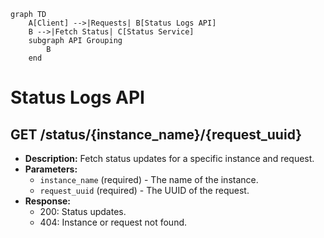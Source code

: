 ```mermaid
graph TD
    A[Client] -->|Requests| B[Status Logs API]
    B -->|Fetch Status| C[Status Service]
    subgraph API Grouping
        B
    end
```

# Status Logs API

## GET /status/{instance_name}/{request_uuid}
- **Description:** Fetch status updates for a specific instance and request.
- **Parameters:**
  - `instance_name` (required) - The name of the instance.
  - `request_uuid` (required) - The UUID of the request.
- **Response:**
  - 200: Status updates.
  - 404: Instance or request not found.